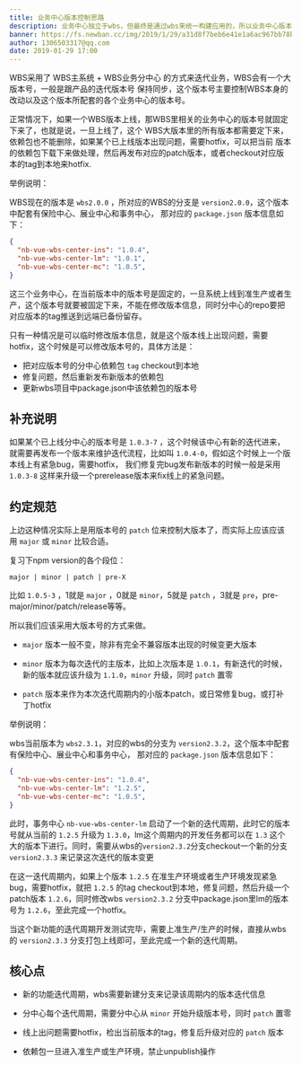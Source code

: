 ```yaml
---
title: 业务中心版本控制思路
description: 业务中心独立于wbs，但最终是通过wbs来统一构建应用的，所以业务中心版本控制就显得很重要
banner: https://fs.newban.cc/img/2019/1/29/a31d8f7beb6e41e1a6ac967bb78ba1a1.jpg
author: 1306503317@qq.com
date: 2019-01-29 17:00
---
```


WBS采用了 WBS主系统 + WBS业务分中心 的方式来迭代业务，WBS会有一个大版本号，一般是跟产品的迭代版本号
保持同步，这个版本号主要控制WBS本身的改动以及这个版本所配套的各个业务中心的版本号。

正常情况下，如果一个WBS版本上线，那WBS里相关的业务中心的版本号就固定下来了，也就是说，一旦上线了，这个
WBS大版本里的所有版本都需要定下来，依赖包也不能删除，如果某个已上线版本出现问题，需要hotfix，可以把当前
版本的依赖包下载下来做处理，然后再发布对应的patch版本，或者checkout对应版本的tag到本地来hotfix.

举例说明：

WBS现在的版本是 `wbs2.0.0` ，所对应的WBS的分支是 `version2.0.0`，这个版本中配套有保险中心、展业中心和事务中心，
那对应的 `package.json` 版本信息如下：

```json
{
  "nb-vue-wbs-center-ins": "1.0.4",
  "nb-vue-wbs-center-lm": "1.0.1",
  "nb-vue-wbs-center-mc": "1.0.5",
}
```

这三个业务中心，在当前版本中的版本号是固定的，一旦系统上线到准生产或者生产，这个版本号就要被固定下来，不能在修改版本信息，同时分中心的repo要把对应版本的tag推送到远端已备份留存。

只有一种情况是可以临时修改版本信息，就是这个版本线上出现问题，需要hotfix，这个时候是可以修改版本号的，具体方法是：

* 把对应版本号的分中心依赖包 `tag` checkout到本地
* 修复问题，然后重新发布新版本的依赖包
* 更新wbs项目中package.json中该依赖包的版本号


## 补充说明

如果某个已上线分中心的版本号是 `1.0.3-7` ，这个时候该中心有新的迭代进来，
就需要再发布一个版本来维护迭代流程，比如叫 `1.0.4-0`，假如这个时候上一个版本线上有紧急bug，需要hotfix，
我们修复完bug发布新版本的时候一般是采用 `1.0.3-8` 这样来升级一个prerelease版本来fix线上的紧急问题。


## 约定规范

上边这种情况实际上是用版本号的 `patch` 位来控制大版本了，而实际上应该应该用 `major` 或 `minor` 比较合适。

复习下npm version的各个段位：

`major | minor | patch | pre-X`

比如 `1.0.5-3` ，1就是 `major` ，0就是 `minor`，5就是 `patch` ，3就是 `pre`，pre-major/minor/patch/release等等。


所以我们应该采用大版本号的方式来做。

* `major` 版本一般不变，除非有完全不兼容版本出现的时候变更大版本

* `minor` 版本为每次迭代的主版本，比如上次版本是 `1.0.1`，有新迭代的时候，新的版本就应该升级为 `1.1.0`，`minor` 升级，同时 `patch` 置零

* `patch` 版本来作为本次迭代周期内的小版本patch，或日常修复bug，或打补丁hotfix


举例说明：

wbs当前版本为 `wbs2.3.1`，对应的wbs的分支为 `version2.3.2`，这个版本中配套有保险中心、展业中心和事务中心，
那对应的 `package.json` 版本信息如下：

```json
{
  "nb-vue-wbs-center-ins": "1.0.4",
  "nb-vue-wbs-center-lm": "1.2.5",
  "nb-vue-wbs-center-mc": "1.0.5",
}
```

此时，事务中心 `nb-vue-wbs-center-lm` 启动了一个新的迭代周期，此时它的版本号就从当前的 `1.2.5` 升级为 `1.3.0`，lm这个周期内的开发任务都可以在 `1.3` 这个大的版本下进行。同时，需要从wbs的`version2.3.2`分支checkout一个新的分支 `version2.3.3` 来记录这次迭代的版本变更

在这一迭代周期内，如果上个版本 `1.2.5` 在准生产环境或者生产环境发现紧急bug，需要hotfix，就把 `1.2.5` 的tag checkout到本地，修复问题，然后升级一个patch版本 `1.2.6`，同时修改wbs `version2.3.2` 分支中package.json里lm的版本号为 `1.2.6`，至此完成一个hotfix。

当这个新功能的迭代周期开发测试完毕，需要上准生产/生产的时候，直接从wbs的 `version2.3.3` 分支打包上线即可，至此完成一个新的迭代周期。


## 核心点

* 新的功能迭代周期，wbs需要新建分支来记录该周期内的版本迭代信息

* 分中心每个迭代周期，需要分中心从 `minor` 开始升级版本号，同时 `patch` 置零

* 线上出问题需要hotfix，检出当前版本的tag，修复后升级对应的 `patch` 版本

* 依赖包一旦进入准生产或生产环境，禁止unpublish操作
